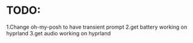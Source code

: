 # TODO:
1.Change oh-my-posh to have transient prompt
2.get battery working on hyprland
3.get audio working on hyprland
